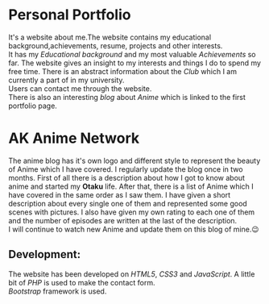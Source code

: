 # Personal Portfolio
It's a website about me.The website contains my educational background,achievements, resume, projects and other interests.<br />
It has my *Educational background* and my most valuable *Achievements* so far. The website gives an insight to my interests and things I do to spend my free time. There is an abstract information about the *Club* which I am currently a part of in my university.<br />
Users can contact me through the website.<br />
There is also an interesting *blog* about *Anime* which is linked to the first portfolio page. 
# AK Anime Network
The anime blog has it's own logo and different style to represent the beauty of Anime which I have covered. I regularly update the blog once in two months. First of all there is a description about how I got to know about anime and started my **Otaku** life. After that, there is a list of Anime which I have covered in the same order as I saw them. I have given a short description about every single one of them and represented some good scenes with pictures. I also have given my own rating to each one of them and the number of episodes are written at the last of the description.<br />
I will continue to watch new Anime and update them on this blog of mine.:wink:
## Development:
The website has been developed on *HTML5*, *CSS3* and *JavaScript*. A little bit of *PHP* is used to make the contact form.<br />
*Bootstrap* framework is used.


